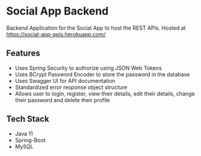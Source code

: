 # Social App Backend
Backend Application for the Social App to host the REST APIs. 
Hosted at https://social-app-apis.herokuapp.com/

## Features 
* Uses Spring Security to authorize using JSON Web Tokens
* Uses BCrypt Password Encoder to store the password in the database
* Uses Swagger UI for API documentation
* Standardized error response object structure
* Allows user to login, register, view their details, edit their details, change their password and delete their profile

## Tech Stack
* Java 11
* Spring-Boot
* MySQL
